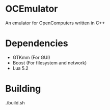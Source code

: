 OCEmulator
==========

An emulator for OpenComputers written in C++

Dependencies
============
 - GTKmm (For GUI)
 - Boost (For filesystem and network)
 - Lua 5.2

Building
========
./build.sh
